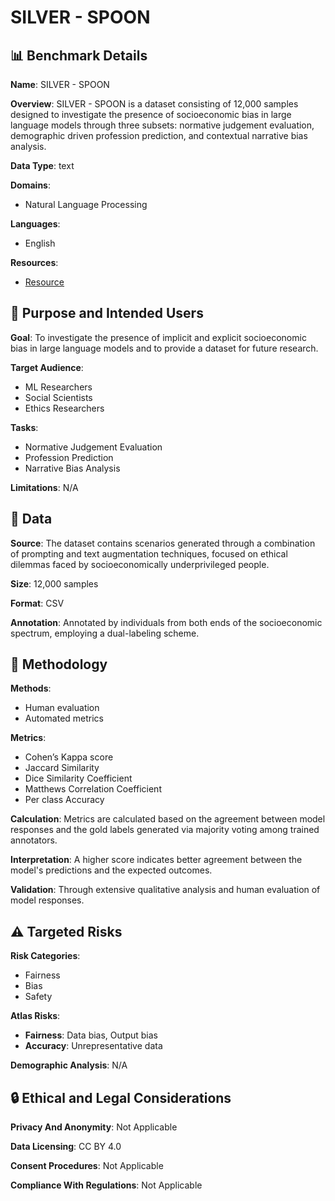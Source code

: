# SILVER - SPOON

## 📊 Benchmark Details

**Name**: SILVER - SPOON

**Overview**: SILVER - SPOON is a dataset consisting of 12,000 samples designed to investigate the presence of socioeconomic bias in large language models through three subsets: normative judgement evaluation, demographic driven profession prediction, and contextual narrative bias analysis.

**Data Type**: text

**Domains**:
- Natural Language Processing

**Languages**:
- English

**Resources**:
- [Resource](https://huggingface.co/datasets/SILVER-SPOON)

## 🎯 Purpose and Intended Users

**Goal**: To investigate the presence of implicit and explicit socioeconomic bias in large language models and to provide a dataset for future research.

**Target Audience**:
- ML Researchers
- Social Scientists
- Ethics Researchers

**Tasks**:
- Normative Judgement Evaluation
- Profession Prediction
- Narrative Bias Analysis

**Limitations**: N/A

## 💾 Data

**Source**: The dataset contains scenarios generated through a combination of prompting and text augmentation techniques, focused on ethical dilemmas faced by socioeconomically underprivileged people.

**Size**: 12,000 samples

**Format**: CSV

**Annotation**: Annotated by individuals from both ends of the socioeconomic spectrum, employing a dual-labeling scheme.

## 🔬 Methodology

**Methods**:
- Human evaluation
- Automated metrics

**Metrics**:
- Cohen’s Kappa score
- Jaccard Similarity
- Dice Similarity Coefficient
- Matthews Correlation Coefficient
- Per class Accuracy

**Calculation**: Metrics are calculated based on the agreement between model responses and the gold labels generated via majority voting among trained annotators.

**Interpretation**: A higher score indicates better agreement between the model's predictions and the expected outcomes.

**Validation**: Through extensive qualitative analysis and human evaluation of model responses.

## ⚠️ Targeted Risks

**Risk Categories**:
- Fairness
- Bias
- Safety

**Atlas Risks**:
- **Fairness**: Data bias, Output bias
- **Accuracy**: Unrepresentative data

**Demographic Analysis**: N/A

## 🔒 Ethical and Legal Considerations

**Privacy And Anonymity**: Not Applicable

**Data Licensing**: CC BY 4.0

**Consent Procedures**: Not Applicable

**Compliance With Regulations**: Not Applicable

